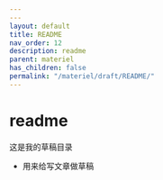 ```yaml
---
---
layout: default
title: README
nav_order: 12
description: readme
parent: materiel
has_children: false
permalink: "/materiel/draft/README/"
---
```


# readme

这是我的草稿目录

- 用来给写文章做草稿
